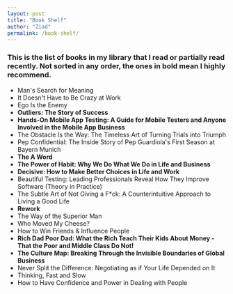 ```yaml
---
layout: post
title: "Book Shelf"
author: "Ziad"
permalink: /book-shelf/
---
```


### This is the list of books in my library that I read or partially read recently. Not sorted in any order, the ones in bold mean I highly recommend.

- Man's Search for Meaning
- It Doesn't Have to Be Crazy at Work
- Ego Is the Enemy
- **Outliers: The Story of Success**
- **Hands-On Mobile App Testing: A Guide for Mobile Testers and Anyone Involved in the Mobile App Business**
- The Obstacle Is the Way: The Timeless Art of Turning Trials into Triumph
- Pep Confidential: The Inside Story of Pep Guardiola's First Season at Bayern Munich
- **The A Word**
- **The Power of Habit: Why We Do What We Do in Life and Business**
- **Decisive: How to Make Better Choices in Life and Work**
- Beautiful Testing: Leading Professionals Reveal How They Improve Software (Theory in Practice)
- The Subtle Art of Not Giving a F*ck: A Counterintuitive Approach to Living a Good Life
- **Rework**
- The Way of the Superior Man
- Who Moved My Cheese?
- How to Win Friends & Influence People
- **Rich Dad Poor Dad: What the Rich Teach Their Kids About Money - That the Poor and Middle Class Do Not!**
- **The Culture Map: Breaking Through the Invisible Boundaries of Global Business**
- Never Split the Difference: Negotiating as if Your Life Depended on It
- Thinking, Fast and Slow
- How to Have Confidence and Power in Dealing with People
